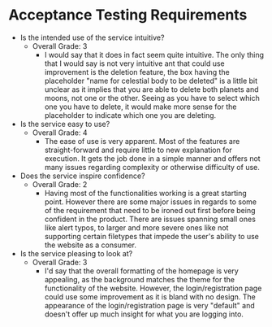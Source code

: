 # Acceptance Testing Requirements

- Is the intended use of the service intuitive?
  - Overall Grade: 3
    - I would say that it does in fact seem quite intuitive. The only thing that I would say is not very intuitive ant that could use improvement is the deletion feature, the box having the placeholder "name for celestial body to be deleted" is a little bit unclear as it implies that you are able to delete both planets and moons, not one or the other. Seeing as you have to select which one you have to delete, it would make more sense for the placeholder to indicate which one you are deleting.
- Is the service easy to use?
  - Overall Grade: 4
    - The ease of use is very apparent. Most of the features are straight-forward and require little to new explanation for execution. It gets the job done in a simple manner and offers not many issues regarding complexity or otherwise difficulty of use.
- Does the service inspire confidence?
  - Overall Grade: 2
    - Having most of the functionalities working is a great starting point. However there are some major issues in regards to some of the requirement that need to be ironed out first before being confident in the product. There are issues spanning small ones like alert typos, to larger and more severe ones like not supporting certain filetypes that impede the user's ability to use the website as a consumer.
- Is the service pleasing to look at?
  - Overall Grade: 3
    - I'd say that the overall formatting of the homepage is very appealing, as the background matches the theme for the functionality of the website. However, the login/registration page could use some improvement as it is bland with no design. The appearance of the login/registration page is very "default" and doesn't offer up much insight for what you are logging into. 